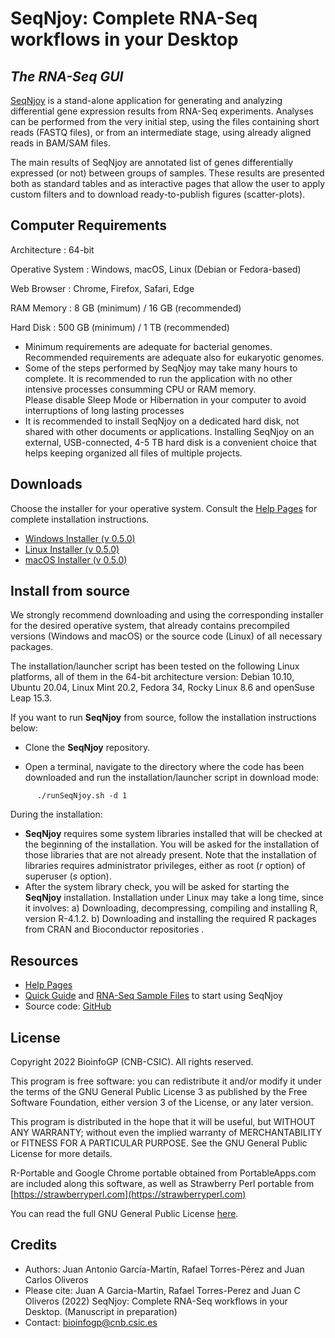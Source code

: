 SeqNjoy: Complete RNA-Seq workflows in your Desktop
==========================================================

_The RNA-Seq GUI_
---------------------

[SeqNjoy](https://bioinfogp.cnb.csic.es/tools/seqnjoy) is a stand-alone application for generating and analyzing differential gene expression results from RNA-Seq experiments. Analyses can be performed from the very initial step, using the files containing short reads (FASTQ files), or from an intermediate stage, using already aligned reads in BAM/SAM files.

The main results of SeqNjoy are annotated list of genes differentially expressed (or not) between groups of samples. These results are presented both as standard tables and as interactive pages that allow the user to apply custom filters and to download ready-to-publish figures (scatter-plots).

Computer Requirements
---------------------

Architecture
: 64-bit

Operative System
: Windows, macOS, Linux (Debian or Fedora-based)

Web Browser
: Chrome, Firefox, Safari, Edge

RAM Memory
: 8 GB (minimum) / 16 GB (recommended)

Hard Disk
: 500 GB  (minimum) / 1 TB (recommended)


*   Minimum requirements are adequate for bacterial genomes. Recommended requirements are adequate also for eukaryotic genomes.
*   Some of the steps performed by SeqNjoy may take many hours to complete. It is recommended to run the application with no other intensive processes consumming CPU or RAM memory.  
    Please disable Sleep Mode or Hibernation in your computer to avoid interruptions of long lasting processes
*   It is recommended to install SeqNjoy on a dedicated hard disk, not shared with other documents or applications. Installing SeqNjoy on an external, USB-connected, 4-5 TB hard disk is a convenient choice that helps keeping organized all files of multiple projects.


Downloads
---------

Choose the installer for your operative system. Consult the [Help Pages](https://bioinfogp.cnb.csic.es/tools/seqnjoy/help) for complete installation instructions.

*   [Windows Installer (v 0.5.0)](https://bioinfogp.cnb.csic.es/tools/seqnjoy/download/SeqNjoy_0.5.0-Windows_setup.exe)
*   [Linux Installer (v 0.5.0)](https://bioinfogp.cnb.csic.es/tools/seqnjoy/download/SeqNjoy_0.5.0-Linux.tar.gz)
*   [macOS Installer (v 0.5.0)](https://bioinfogp.cnb.csic.es/tools/seqnjoy/download/SeqNjoy_0.5.0-macOS.dmg)


Install from source
---------

We strongly recommend downloading and using the corresponding installer for the desired operative system, that already contains precompiled versions (Windows and macOS) or the source code (Linux) of all necessary packages. 

The installation/launcher script has been tested on the following Linux platforms, all of them in the 64-bit architecture version: Debian 10.10, Ubuntu 20.04, Linux Mint 20.2, Fedora 34, Rocky Linux 8.6 and openSuse Leap 15.3.

If you want to run **SeqNjoy** from source, follow the installation instructions below:
   
  - Clone the **SeqNjoy** repository.
  
  - Open a terminal, navigate to the directory where the code has been downloaded and run the installation/launcher script in download mode:
~~~
      ./runSeqNjoy.sh -d 1
~~~

During the installation:

- **SeqNjoy** requires some system libraries installed that will be checked at the beginning of the installation. You will be asked for the installation of those libraries that are not already present. Note that the installation of libraries requires administrator privileges, either as root (*r* option) of superuser (*s* option).
- After the system library check, you will be asked for starting the **SeqNjoy** installation. Installation under Linux may take a long time, since it involves:
    a) Downloading, decompressing, compiling and installing R, version R-4.1.2.
    b) Downloading and installing the required R packages from CRAN and Bioconductor repositories .


Resources
---------

*   [Help Pages](https://bioinfogp.cnb.csic.es/tools/seqnjoy/help)
*   [Quick Guide](https://bioinfogp.cnb.csic.es/tools/seqnjoy/help/quick_guide) and [RNA-Seq Sample Files](https://bioinfogp.cnb.csic.es/files/samples/rnaseq) to start using SeqNjoy
*   Source code: [GitHub](github.com/BioinfoGP/SeqNjoy)

License
-------

Copyright 2022 BioinfoGP (CNB-CSIC). All rights reserved.

This program is free software: you can redistribute it and/or modify it under the terms of the GNU General Public License 3 as published by the Free Software Foundation, either version 3 of the License, or any later version.

This program is distributed in the hope that it will be useful, but WITHOUT ANY WARRANTY; without even the implied warranty of MERCHANTABILITY or FITNESS FOR A PARTICULAR PURPOSE. See the GNU General Public License for more details.

R-Portable and Google Chrome portable obtained from PortableApps.com are included along this software, as well as Strawberry Perl portable from [https://strawberryperl.com](https://strawberryperl.com)

You can read the full GNU General Public License [here](http://www.gnu.org/licenses/gpl-3.0.txt).

Credits
-------

*   Authors: Juan Antonio García-Martín, Rafael Torres-Pérez and Juan Carlos Oliveros
*   Please cite: Juan A Garcia-Martin, Rafael Torres-Perez and Juan C Oliveros (2022) SeqNjoy: Complete RNA-Seq workflows in your Desktop. (Manuscript in preparation)
*   Contact: bioinfogp@cnb.csic.es
